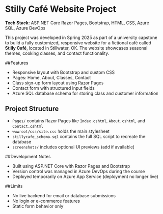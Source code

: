 # Stilly Café Website Project

**Tech Stack:** ASP.NET Core Razor Pages, Bootstrap, HTML, CSS, Azure SQL, Azure DevOps

This project was developed in Spring 2025 as part of a university capstone to build a fully customized, responsive website for a fictional café called **Stilly Café**, located in Stillwater, OK. The website showcases seasonal themes, cooking classes, and contact functionality.

##Features

- Responsive layout with Bootstrap and custom CSS
- Pages: Home, About, Classes, Contact
- Class sign-up form layout using Razor Pages
- Contact form with structured input fields
- Azure SQL database schema for storing class and customer information

## Project Structure

- `Pages/` contains Razor Pages like `Index.cshtml`, `About.cshtml`, and `Contact.cshtml`
- `wwwroot/css/site.css` holds the main stylesheet
- `stillycafe_schema.sql` contains the full SQL script to recreate the database
- `screenshots/` includes optional UI previews (add if available)

##Development Notes

- Built using ASP.NET Core with Razor Pages and Bootstrap
- Version control was managed in Azure DevOps during the course
- Deployed temporarily on Azure App Service (deployment no longer live)

##Limits

- No live backend for email or database submissions
- No login or e-commerce features
- Static form behavior only



